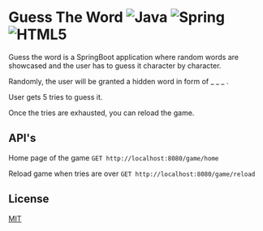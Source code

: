 # Guess The Word ![Java](https://img.shields.io/badge/java-%23ED8B00.svg?style=for-the-badge&logo=openjdk&logoColor=white) ![Spring](https://img.shields.io/badge/spring-%236DB33F.svg?style=for-the-badge&logo=spring&logoColor=white) ![HTML5](https://img.shields.io/badge/html5-%23E34F26.svg?style=for-the-badge&logo=html5&logoColor=white)

Guess the word is a SpringBoot application where random words are showcased and the user has to guess it character by character.

Randomly, the user will be granted a hidden word in form of _ _ _ .

User gets 5 tries to guess it.

Once the tries are exhausted, you can reload the game.

## API's

Home page of the game  `GET http://localhost:8080/game/home`

Reload game when tries are over `GET http://localhost:8080/game/reload`

## License

[MIT](https://choosealicense.com/licenses/mit/)

